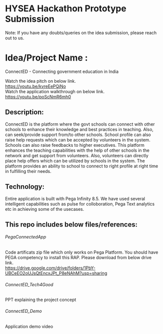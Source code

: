 # HYSEA Hackathon Prototype Submission
Note: If you have any doubts/queries on the idea submission, please reach out to us.

# Idea/Project Name : 
ConnectED  - Connecting government education in India

Watch the idea pitch on below link. <br/>
https://youtu.be/kvreEePQjNo   <br/>
Watch the application walkthrough on below link. <br/>
https://youtu.be/poScNmR6mh0

## Description:
ConnectED is the platform where the govt schools can connect with other schools to enhance their knowledge and best practices in teaching. Also, can seek/provide support from/to other schools. School profile can also raise help requests which can be accepted by volunteers in the system. Schools can also raise feedbacks to higher executives. This platform enhances the teaching capabilities with the help of other schools in the network and get support from volunteers. Also, volunteers can directly place help offers which can be utilized by schools in the system. The platform provides an ability to school to connect to right profile at right time in fulfilling their needs. 

## Technology:
Entire application is built with Pega Infinity 8.5. We have used several intelligent capabilities such as pulse for colloboration, Pega Text analytics etc in achieving some of the usecases.

## This repo includes below files/references:

###### PegaConnectedApp 
Code artificats zip file which only works on Pega Platform. You should have PEGA competency to install this RAP. Please download from below drive link. <br/>
https://drive.google.com/drive/folders/1PbY-UBCeEO2oUJsQtEncxJPt_P8eNAhM?usp=sharing

###### ConnectED_Tech4Good
PPT explaining the project concept

###### ConnectED_Demo
Application demo video






